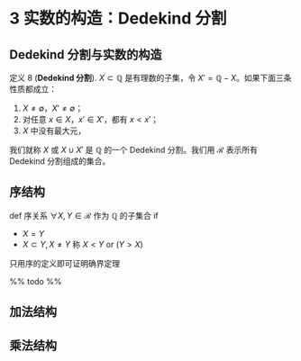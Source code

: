 
# 3 实数的构造：Dedekind 分割

## Dedekind 分割与实数的构造

定义 8 (**Dedekind 分割**). $X ⊂ \mathbb{Q}$ 是有理数的子集，令 $X' = \mathbb{Q} − X$。如果下面三条性质都成立：

1) $X \neq ∅$，$X' \neq ∅$；
2) 对任意 $x ∈ X$，$x' ∈ X'$，都有 $x < x'$；
3) $X$ 中没有最大元，

我们就称 $X$ 或 $X ∪ X'$ 是 $\mathbb{Q}$ 的⼀个 Dedekind 分割。我们用 $\mathcal{R}$ 表示所有 Dedekind 分割组成的集合。

## 序结构

def 序关系
${\forall X,Y \in\mathcal{R}}$ 作为 ${\mathbb{Q}}$ 的子集合 if
- ${X=Y}$
- ${X\subset Y, X\neq Y}$ 称 ${X<Y \text{ or } (Y>X)}$ 

只用序的定义即可证明确界定理

%% todo %%

## 加法结构

## 乘法结构




